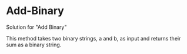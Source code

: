 # Add-Binary
Solution for "Add Binary"

This method takes two binary strings, a and b, as input and returns their sum as a binary string.
